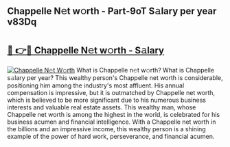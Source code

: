 ## Chappelle N𝚎t w𝚘rth - Part-9oT S𝚊lary per year v83Dq

# <h2><a href="http://gc56yv6.nevu.top/?p=Chappelle">🔗 👉🔴 Chappelle N𝚎t w𝚘rth - S𝚊lary</a></h2>

[![Chappelle N𝚎t W𝚘rth](https://i.imgur.com/Oavwk0R.jpeg)](http://gc56yv6.nevu.top/?p=Chappelle)
What is Chappelle n𝚎t w𝚘rth? What is Chappelle s𝚊lary per year?
This wealthy person's Chappelle net worth is considerable, positioning him among the industry's most affluent. His annual compensation is impressive, but it is outmatched by Chappelle net worth, which is believed to be more significant due to his numerous business interests and valuable real estate assets. This wealthy man, whose Chappelle net worth is among the highest in the world, is celebrated for his business acumen and financial intelligence. With a Chappelle net worth in the billions and an impressive income, this wealthy person is a shining example of the power of hard work, perseverance, and financial acumen.
